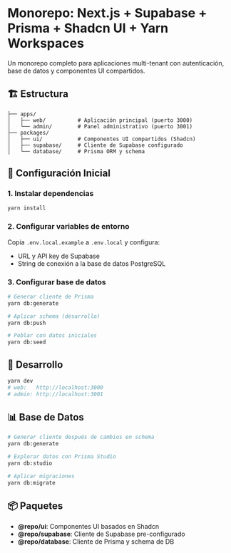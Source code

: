 # Monorepo: Next.js + Supabase + Prisma + Shadcn UI + Yarn Workspaces

Un monorepo completo para aplicaciones multi-tenant con autenticación, base de datos y componentes UI compartidos.

## 🏗️ Estructura

```
├── apps/
│   ├── web/          # Aplicación principal (puerto 3000)
│   └── admin/        # Panel administrativo (puerto 3001)
├── packages/
│   ├── ui/           # Componentes UI compartidos (Shadcn)
│   ├── supabase/     # Cliente de Supabase configurado
│   └── database/     # Prisma ORM y schema
```

## 🚀 Configuración Inicial

### 1. Instalar dependencias

```bash
yarn install
```

### 2. Configurar variables de entorno

Copia `.env.local.example` a `.env.local` y configura:

- URL y API key de Supabase
- String de conexión a la base de datos PostgreSQL

### 3. Configurar base de datos

```bash
# Generar cliente de Prisma
yarn db:generate

# Aplicar schema (desarrollo)
yarn db:push

# Poblar con datos iniciales
yarn db:seed
```

## 🎯 Desarrollo

```bash
yarn dev
# web:   http://localhost:3000
# admin: http://localhost:3001
```

## 📊 Base de Datos

```bash
# Generar cliente después de cambios en schema
yarn db:generate

# Explorar datos con Prisma Studio
yarn db:studio

# Aplicar migraciones
yarn db:migrate
```

## 📦 Paquetes

- **@repo/ui**: Componentes UI basados en Shadcn
- **@repo/supabase**: Cliente de Supabase pre-configurado
- **@repo/database**: Cliente de Prisma y schema de DB
